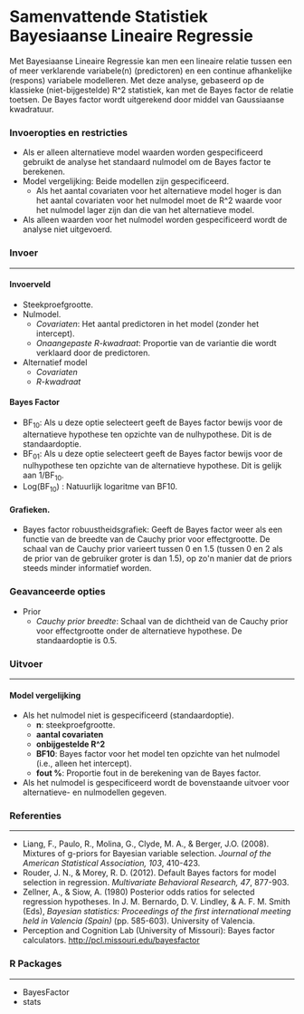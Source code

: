 Samenvattende Statistiek Bayesiaanse Lineaire Regressie
==================

Met Bayesiaanse Lineaire Regressie kan men een lineaire relatie tussen een of meer verklarende variabele(n) (predictoren) en een continue afhankelijke (respons) variabele modelleren. Met deze analyse, gebaseerd op de klassieke (niet-bijgestelde) R^2 statistiek, kan met de Bayes factor de relatie toetsen. De Bayes factor wordt uitgerekend door middel van Gaussiaanse kwadratuur.

### Invoeropties en restricties
- Als er alleen alternatieve model waarden worden gespecificeerd gebruikt de analyse het standaard nulmodel om de Bayes factor te berekenen.
- Model vergelijking: Beide modellen zijn gespecificeerd.
	- Als het aantal covariaten voor het alternatieve model hoger is dan het aantal covariaten voor het nulmodel moet de R^2 waarde voor het nulmodel lager zijn dan die van het alternatieve model. 
- Als alleen waarden voor het nulmodel worden gespecificeerd wordt de analyse niet uitgevoerd.

### Invoer
---
#### Invoerveld
- Steekproefgrootte.
- Nulmodel.
	- *Covariaten*: Het aantal predictoren in het model (zonder het intercept).
	- *Onaangepaste R-kwadraat*: Proportie van de variantie die wordt verklaard door de predictoren.
- Alternatief model 
    - *Covariaten*
    - *R-kwadraat*

#### Bayes Factor
- BF<sub>10</sub>: Als u deze optie selecteert geeft de Bayes factor bewijs voor de alternatieve hypothese ten opzichte van de nulhypothese. Dit is de standaardoptie. 
- BF<sub>01</sub>: Als u deze optie selecteert geeft de Bayes factor bewijs voor de nulhypothese ten opzichte van de alternatieve hypothese. Dit is gelijk aan 1/BF<sub>10</sub>.
- Log(BF<sub>10</sub>) : Natuurlijk logaritme van BF10.

#### Grafieken.
- Bayes factor robuustheidsgrafiek: Geeft de Bayes factor weer als een functie van de breedte van de Cauchy prior voor effectgrootte. De schaal van de Cauchy prior varieert tussen 0 en 1.5 (tussen 0 en 2 als de prior van de gebruiker groter is dan 1.5), op zo'n manier dat de priors steeds minder informatief worden.

### Geavanceerde opties
- Prior
  - *Cauchy prior breedte*: Schaal van de dichtheid van de Cauchy prior voor effectgrootte onder de alternatieve hypothese. De standaardoptie is 0.5. 

### Uitvoer
--- 
#### Model vergelijking
- Als het nulmodel niet is gespecificeerd (standaardoptie).
	- **n**: steekproefgrootte.
	- **aantal covariaten**
	- **onbijgestelde R^2**
	- **BF10**: Bayes factor voor het model ten opzichte van het nulmodel (i.e., alleen het intercept).
    - **fout %**: Proportie fout in de berekening van de Bayes factor.
- Als het nulmodel is gespecificeerd wordt de bovenstaande uitvoer voor alternatieve- en nulmodellen gegeven.

### Referenties
---
- Liang, F., Paulo, R., Molina, G., Clyde, M. A., & Berger, J.O. (2008). Mixtures of g-priors for Bayesian variable selection. *Journal of the American Statistical Association, 103*, 410-423.
- Rouder, J. N., & Morey, R. D. (2012). Default Bayes factors for model selection in regression. *Multivariate Behavioral Research, 47*, 877-903.
- Zellner, A., & Siow, A. (1980) Posterior odds ratios for selected regression hypotheses. In J. M. Bernardo, D. V. Lindley, & A. F. M. Smith (Eds), *Bayesian statistics: Proceedings of the first international meeting held in Valencia (Spain)* (pp. 585-603). University of Valencia.
- Perception and Cognition Lab (University of Missouri): Bayes factor calculators. http://pcl.missouri.edu/bayesfactor

### R Packages
---
- BayesFactor
- stats
